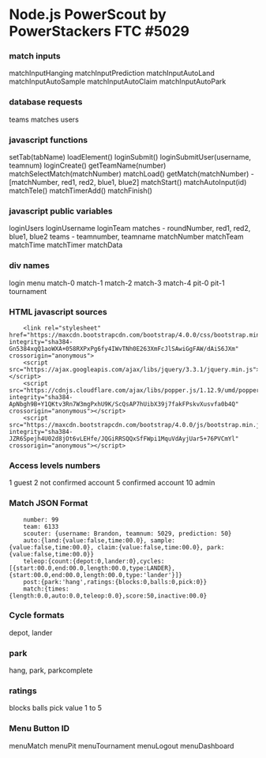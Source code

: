# Node.js PowerScout by PowerStackers FTC #5029

### match inputs
matchInputHanging
matchInputPrediction
matchInputAutoLand
matchInputAutoSample
matchInputAutoClaim
matchInputAutoPark

### database requests
teams
matches
users

### javascript functions
setTab(tabName)
loadElement()
loginSubmit()
loginSubmitUser(username, teamnum)
loginCreate()
getTeamName(number)
matchSelectMatch(matchNumber)
matchLoad()
getMatch(matchNumber) - [matchNumber, red1, red2, blue1, blue2]
matchStart()
matchAutoInput(id)
matchTele()
matchTimerAdd()
matchFinish()

### javascript public variables
loginUsers
loginUsername
loginTeam
matches - roundNumber, red1, red2, blue1, blue2
teams - teamnumber, teamname
matchNumber
matchTeam
matchTime
matchTimer
matchData

### div names
login
menu
match-0
match-1
match-2
match-3
match-4
pit-0
pit-1
tournament

### HTML javascript sources
        <link rel="stylesheet" href="https://maxcdn.bootstrapcdn.com/bootstrap/4.0.0/css/bootstrap.min.css" integrity="sha384-Gn5384xqQ1aoWXA+058RXPxPg6fy4IWvTNh0E263XmFcJlSAwiGgFAW/dAiS6JXm" crossorigin="anonymous">
        <script src="https://ajax.googleapis.com/ajax/libs/jquery/3.3.1/jquery.min.js"></script>
        <script src="https://cdnjs.cloudflare.com/ajax/libs/popper.js/1.12.9/umd/popper.min.js" integrity="sha384-ApNbgh9B+Y1QKtv3Rn7W3mgPxhU9K/ScQsAP7hUibX39j7fakFPskvXusvfa0b4Q" crossorigin="anonymous"></script>
        <script src="https://maxcdn.bootstrapcdn.com/bootstrap/4.0.0/js/bootstrap.min.js" integrity="sha384-JZR6Spejh4U02d8jOt6vLEHfe/JQGiRRSQQxSfFWpi1MquVdAyjUar5+76PVCmYl" crossorigin="anonymous"></script>

### Access levels numbers
1 guest
2 not confirmed account
5 confirmed account
10 admin

### Match JSON Format
        number: 99
        team: 6133
        scouter: {username: Brandon, teamnum: 5029, prediction: 50}
        auto:{land:{value:false,time:00.0}, sample:{value:false,time:00.0}, claim:{value:false,time:00.0}, park:{value:false,time:00.0}}
        teleop:{count:{depot:0,lander:0},cycles:[{start:00.0,end:00.0,length:00.0,type:LANDER},{start:00.0,end:00.0,length:00.0,type:'lander'}]}
        post:{park:'hang',ratings:{blocks:0,balls:0,pick:0}}
        match:{times:{length:0.0,auto:0.0,teleop:0.0},score:50,inactive:00.0}

### Cycle formats
depot, lander

### park
hang, park, parkcomplete

### ratings
blocks
balls
pick
 value 1 to 5

### Menu Button ID
menuMatch
menuPit
menuTournament
menuLogout
menuDashboard